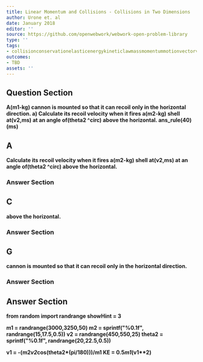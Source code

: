 ```yaml
---
title: Linear Momentum and Collisions - Collisions in Two Dimensions
author: Urone et. al
date: January 2018
editor: ''
source: https://github.com/openwebwork/webwork-open-problem-library
type: ''
tags:
- collisionconservationelasticenergykineticlawmassmomentummotionvectorvelocity
outcomes:
- TBD
assets: ''
---
```


## Question Section 

<b>
A(m1-kg) cannon is mounted so that it can recoil only in the horizontal direction. 
a) Calculate its recoil velocity when it fires a(m2-kg) shell at(v2,ms) at an angle of(theta2 ^circ) above the horizontal. 
ans_rule(40)(ms)

## A
Calculate its recoil velocity when it fires a(m2-kg) shell at(v2,ms) at an angle of(theta2 ^circ) above the horizontal. 
### Answer Section
## C
above the horizontal. 
### Answer Section
## G
cannon is mounted so that it can recoil only in the horizontal direction. 
### Answer Section


## Answer Section

from random import randrange
showHint = 3

m1 = randrange(3000,3250,50)
m2 = sprintf("%0.1f", randrange(15,17.5,0.5))
v2 = randrange(450,550,25)
theta2 = sprintf("%0.1f", randrange(20,22.5,0.5))

v1 = -(m2*v2*cos(theta2*(pi/180)))/m1
KE = 0.5*m1*(v1**2)